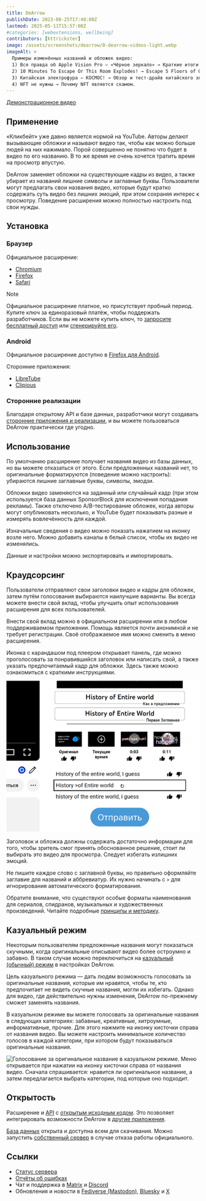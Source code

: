 ```yaml
---
title: DeArrow
publishDate: 2023-08-25T17:48:00Z
lastmod: 2025-05-11T15:57:00Z
#categories: [webextensions, wellbeing]
contributors: [kttrickster]
image: /assets/screenshots/dearrow/0-dearrow-videos-light.webp
imageAlt: >
  Примеры изменённых названий и обложек видео:
  1) Вся правда об Apple Vision Pro — «Чёрное зеркало» → Краткие итоги WWDC2023;
  2) 10 Minutes To Escape Or This Room Explodes! → Escape 5 Floors of Obstacles in 10 Minutes for $250,000;
  3) Китайская электрофура — КОСМОС! → Обзор и тест-драйв китайского электротягача DeepWay;
  4) NFT не нужны → Почему NFT является скамом.
---
```


[Демонстрационное видео](https://youtu.be/QjjpDhHh_QI)

## Применение

«Кликбейт» уже давно является нормой на YouTube. Авторы делают вызывающие
обложки и называют видео так, чтобы как можно больше людей на них нажимало.
Порой совершенно не понятно что будет в видео по его названию. В то же время не
очень хочется тратить время на просмотр впустую.

DeArrow заменяет обложки на существующие кадры из видео, а также убирает из
названий лишние символы и заглавные буквы. Пользователи могут предлагать свои
названия видео, которые будут кратко содержать суть видео без лишних эмоций,
при этом сохраняя интерес к просмотру. Поведение расширения можно полностью
настроить под свои нужды.

## Установка

### Браузер

Официальное расширение:

- [Chromium](https://chromewebstore.google.com/detail/enamippconapkdmgfgjchkhakpfinmaj)
- [Firefox](https://addons.mozilla.org/firefox/addon/dearrow)
- [Safari](https://apps.apple.com/app/id6451469297)

> [!note]
> Официальное расширение платное, но присутствует пробный период. Купите ключ за
единоразовый платёж, чтобы поддержать разработчиков. Если вы не можете купить
ключ, то [запросите бесплатный доступ](https://dearrow.ajay.app/free) или
[сгенерируйте его](https://ashleygraves.eu/dearrow).

### Android

Официальное расширение доступно в
[Firefox для Android](https://addons.mozilla.org/android/addon/dearrow).

Сторонние приложения:
- [LibreTube](https://libretube.dev)
- [Clipious](https://github.com/lamarios/clipious#readme)

### Сторонние реализации

Благодаря открытому API и базе данных, разработчики могут создавать
[сторонние приложения и реализации], и вы можете пользоваться DeArrow
практически где угодно.

[сторонние приложения и реализации]: https://wiki.sponsor.ajay.app/w/DeArrow/Community

## Использование

По умолчанию расширение получает названия видео из базы данных, но вы можете
отказаться от этого. Если предложенных названий нет, то оригинальные
форматируются (поведение можно настроить): убираются лишние заглавные буквы,
символы, эмодзи.

Обложки видео заменяются на заданный или случайный кадр (при этом используется
база данных SponsorBlock для исключения попадания рекламы). Также отключено
A/B-тестирование обложек, когда авторы могут опубликовать несколько, и YouTube
будет показывать разные и измерять вовлечённость для каждой.

Изначальные сведения о видео можно показать нажатием на иконку возле него.
Можно добавить каналы в белый список, чтобы их видео не изменялись.

Данные и настройки можно экспортировать и импортировать.

## Краудсорсинг

Пользователи отправляют свои заголовки видео и кадры для обложек, затем путём
голосования выбираются наилучшие варианты. Вы всегда можете внести свой вклад,
чтобы улучшить опыт использования расширения для всех пользователей.

Внести свой вклад можно в официальном расширении или в любом поддерживаемом
приложении. Помощь является почти анонимной и не требует регистрации. Своё
отображаемое имя можно сменить в меню расширения.

Иконка с карандашом под плеером открывает панель, где можно проголосовать за
понравившийся заголовок или написать свой, а также указать предпочитаемый кадр
для обложки. Здесь также можно ознакомиться с краткими инструкциями.

![Меню редактирования видео DeArrow](dearrow_edit.png)

Заголовок и обложка должны содержать достаточно информации для того, чтобы
зритель смог принять обоснованное решение, стоит ли выбирать это видео для
просмотра. Следует избегать излишних эмоций.

Не пишите каждое слово с заглавной буквы, но правильно оформляйте заглавие для
названий и аббревиатур. Их нужно начинать с `>` для игнорирования
автоматического форматирования.

Обратите внимание, что существуют особые форматы наименования для сериалов,
спидранов, музыкальных и художественных произведений. Читайте подробные
[принципы и методику](https://wiki.sponsor.ajay.app/w/DeArrow/Guidelines).

## Казуальный режим

Некоторым пользователям предложенные названия могут показаться скучными, когда
оригинальные описывают видео более остроумно и забавно. В таком случае можно
переключиться на [казуальный (обычный) режим] в настройках DeArrow.

[казуальный (обычный) режим]: https://wiki.sponsor.ajay.app/w/DeArrow/Casual_mode

Цель казуального режима — дать людям возможность голосовать за оригинальные
названия, которые им нравятся, чтобы те, кто предпочитает не видеть скучные
названия, могли их избегать. Однако для видео, где действительно нужны
изменения, DeArrow по-прежнему сможет заменять названия.

В казуальном режиме вы можете голосовать за оригинальные названия в следующих
категориях: забавные, креативные, хитроумные, информативные, прочие. Для этого
нажмите на иконку кисточки справа от названия видео. Вы можете настроить
минимальное количество голосов в каждой категории, при котором будут
показываться оригинальные названия.

![Голосование за оригинальное название в казуальном режиме. Меню открывается
при нажатии на иконку кисточки справа от названия видео. Сначала спрашивается:
нравится ли оригинальное название, а затем передлагается выбрать категории,
под которые оно подходит.](casual_mode_voting.png)

## Открытость

Расширение и [API] с [открытым исходным кодом]. Это позволяет интегрировать
возможности DeArrow в [другие приложения].

[База данных] открыта и доступна всем для скачивания. Можно запустить
[собственный сервер] в случае отказа работы официального.

[API]: https://wiki.sponsor.ajay.app/w/API_Docs/DeArrow
[открытым исходным кодом]: https://github.com/ajayyy/DeArrow
[другие приложения]: https://wiki.sponsor.ajay.app/w/DeArrow/Community
[База данных]: https://sponsor.ajay.app/database
[собственный сервер]: https://github.com/mchangrh/sb-mirror

## Ссылки

- [Статус сервера](https://status.sponsor.ajay.app)
- [Отчёты об ошибках](https://github.com/ajayyy/DeArrow/issues)
- Чат и поддержка в [Matrix] и [Discord]
- Обновления и новости в [Fediverse (Mastodon)], [Bluesky] и [X]

[Matrix]: https://go.kde.org/matrix/#/#sponsor:ajay.app
[Discord]: https://discord.gg/SponsorBlock
[Fediverse (Mastodon)]: https://fosstodon.org/@sponsorblock
[Bluesky]: https://bsky.app/profile/sponsor.ajay.app
[X]: https://x.com/SponsorBlock

